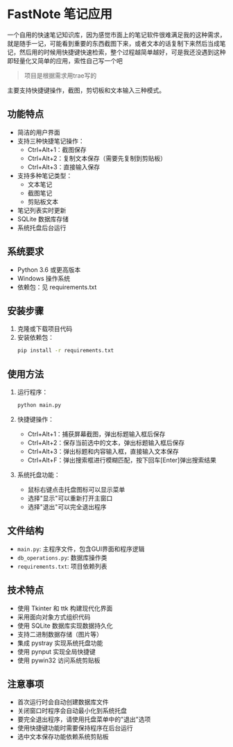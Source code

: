 # FastNote 笔记应用

一个自用的快速笔记知识库，因为感觉市面上的笔记软件很难满足我的这种需求，就是随手一记，可能看到重要的东西截图下来，或者文本的话复制下来然后当成笔记，然后用的时候用快捷键快速检索，整个过程越简单越好，可是我还没遇到这种即轻量化又简单的应用，索性自己写一个吧

> 项目是根据需求用trae写的

主要支持快捷键操作，截图，剪切板和文本输入三种模式。

## 功能特点

- 简洁的用户界面
- 支持三种快捷笔记操作：
  - Ctrl+Alt+1：截图保存
  - Ctrl+Alt+2：复制文本保存（需要先复制到剪贴板）
  - Ctrl+Alt+3：直接输入保存
- 支持多种笔记类型：
  - 文本笔记
  - 截图笔记
  - 剪贴板文本
- 笔记列表实时更新
- SQLite 数据库存储
- 系统托盘后台运行

## 系统要求

- Python 3.6 或更高版本
- Windows 操作系统
- 依赖包：见 requirements.txt

## 安装步骤

1. 克隆或下载项目代码
2. 安装依赖包：
   ```bash
   pip install -r requirements.txt
   ```

## 使用方法

1. 运行程序：
   ```bash
   python main.py
   ```

2. 快捷键操作：
   - Ctrl+Alt+1：捕获屏幕截图，弹出标题输入框后保存
   - Ctrl+Alt+2：保存当前选中的文本，弹出标题输入框后保存
   - Ctrl+Alt+3：弹出标题和内容输入框，直接输入文本保存
   - Ctrl+Alt+F：弹出搜索框进行模糊匹配，按下回车[Enter]弹出搜索结果

4. 系统托盘功能：
   - 鼠标右键点击托盘图标可以显示菜单
   - 选择"显示"可以重新打开主窗口
   - 选择"退出"可以完全退出程序

## 文件结构

- `main.py`: 主程序文件，包含GUI界面和程序逻辑
- `db_operations.py`: 数据库操作类
- `requirements.txt`: 项目依赖列表

## 技术特点

- 使用 Tkinter 和 ttk 构建现代化界面
- 采用面向对象方式组织代码
- 使用 SQLite 数据库实现数据持久化
- 支持二进制数据存储（图片等）
- 集成 pystray 实现系统托盘功能
- 使用 pynput 实现全局快捷键
- 使用 pywin32 访问系统剪贴板

## 注意事项

- 首次运行时会自动创建数据库文件
- 关闭窗口时程序会自动最小化到系统托盘
- 要完全退出程序，请使用托盘菜单中的"退出"选项
- 使用快捷键功能时需要保持程序在后台运行
- 选中文本保存功能依赖系统剪贴板